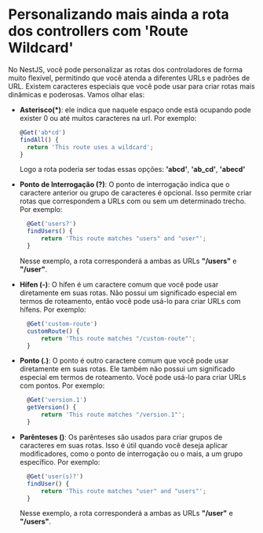 # Personalizando mais ainda a rota dos controllers com 'Route Wildcard'

No NestJS, você pode personalizar as rotas dos controladores de forma muito flexível, permitindo que você atenda a diferentes URLs e padrões de URL. Existem caracteres especiais que você pode usar para criar rotas mais dinâmicas e poderosas. Vamos olhar elas:

- **Asterisco(\*)**: ele indica que naquele espaço onde está ocupando pode exister 0 ou até muitos caracteres na url. Por exemplo:

  ```typescript
  @Get('ab*cd')
  findAll() {
    return 'This route uses a wildcard';
  }
  ```

  Logo a rota poderia ser todas essas opções: **'abcd'**, **'ab_cd'**, **'abecd'**

- **Ponto de Interrogação (?)**: O ponto de interrogação indica que o caractere anterior ou grupo de caracteres é opcional. Isso permite criar rotas que correspondem a URLs com ou sem um determinado trecho. Por exemplo:

  ```typescript
    @Get('users?')
    findUsers() {
        return 'This route matches "users" and "user"';
    }
  ```

  Nesse exemplo, a rota corresponderá a ambas as URLs **"/users"** e **"/user"**.

- **Hífen (-)**: O hífen é um caractere comum que você pode usar diretamente em suas rotas. Não possui um significado especial em termos de roteamento, então você pode usá-lo para criar URLs com hífens. Por exemplo:

  ```typescript
    @Get('custom-route')
    customRoute() {
        return 'This route matches "/custom-route"';
    }
  ```

- **Ponto (.)**: O ponto é outro caractere comum que você pode usar diretamente em suas rotas. Ele também não possui um significado especial em termos de roteamento. Você pode usá-lo para criar URLs com pontos. Por exemplo:

  ```typescript
    @Get('version.1')
    getVersion() {
        return 'This route matches "/version.1"';
    }
  ```

- **Parênteses ()**: Os parênteses são usados para criar grupos de caracteres em suas rotas. Isso é útil quando você deseja aplicar modificadores, como o ponto de interrogação ou o mais, a um grupo específico. Por exemplo:

  ```typescript
    @Get('user(s)?')
    findUser() {
        return 'This route matches "user" and "users"';
    }
  ```

  Nesse exemplo, a rota corresponderá a ambas as URLs **"/user"** e **"/users"**.
